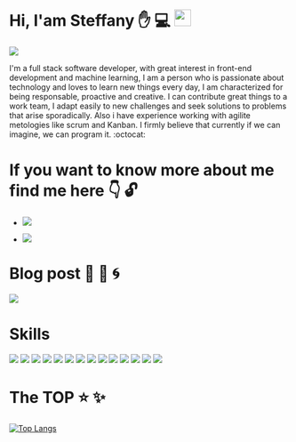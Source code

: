 # Hi, I'am Steffany :hand: :computer:  <img src="https://raw.githubusercontent.com/MartinHeinz/MartinHeinz/master/wave.gif" width="30px">

<img src="https://www.expert.ai/wp-content/uploads/2017/03/machine-learning-definition.jpeg">

I'm a full stack software developer, with great interest in front-end development and machine learning, I am a person who is passionate about technology and loves to learn new things every day, I am characterized for being responsable, proactive and creative. I can contribute great things to a work team, I adapt easily to new challenges and seek solutions to problems that arise sporadically. Also i have experience working with agilite metologies like scrum and Kanban. I firmly believe that currently if we can imagine, we can program it. :octocat:

# If you want to know more about me find me here :point_down: :unlock:
- <a href="https://twitter.com/NaranjoSteffany"><img src="https://img.shields.io/badge/Twitter-1DA1F2?style=for-the-badge&logo=twitter&logoColor=white"/></a>

- <a href="https://www.linkedin.com/in/steffany-naranjo-vargas"><img src="https://img.shields.io/badge/LinkedIn-0077B5?style=for-the-badge&logo=linkedin&logoColor=white"/></a>

# Blog post :page_with_curl: :notebook_with_decorative_cover: :cyclone:

<a href="https://steffanynaranjo.medium.com"><img src="https://img.shields.io/badge/Medium-12100E?style=for-the-badge&logo=medium&logoColor=white"/></a>

# Skills

<img src="https://img.shields.io/badge/Python-3776AB?style=for-the-badge&logo=python&logoColor=white"/> <img src="https://img.shields.io/badge/C-00599C?style=for-the-badge&logo=c&logoColor=white"/> <img src="https://img.shields.io/badge/HTML5-E34F26?style=for-the-badge&logo=html5&logoColor=white"/> <img src="https://img.shields.io/badge/CSS-239120?&style=for-the-badge&logo=css3&logoColor=white"/> <img src="https://img.shields.io/badge/React-20232A?style=for-the-badge&logo=react&logoColor=61DAFB"/> <img src="https://img.shields.io/badge/Redux-593D88?style=for-the-badge&logo=redux&logoColor=white"/> <img src="https://img.shields.io/badge/React_Router-CA4245?style=for-the-badge&logo=react-router&logoColor=white"/> <img src="https://img.shields.io/badge/Tailwind_CSS-38B2AC?style=for-the-badge&logo=tailwind-css&logoColor=white"/> <img src="https://img.shields.io/badge/JavaScript-323330?style=for-the-badge&logo=javascript&logoColor=F7DF1E"/> <img src="https://img.shields.io/badge/Bootstrap-563D7C?style=for-the-badge&logo=bootstrap&logoColor=white"/> <img src="https://img.shields.io/badge/Material--UI-0081CB?style=for-the-badge&logo=material-ui&logoColor=white"/> <img src="https://img.shields.io/badge/Swift-FA7343?style=for-the-badge&logo=swift&logoColor=white"/> <img src="https://img.shields.io/badge/Sass-CC6699?style=for-the-badge&logo=sass&logoColor=white"/> <img src="https://img.shields.io/badge/Django-092E20?style=for-the-badge&logo=django&logoColor=white"/>

# The TOP :star: :sparkles:
[![Top Langs](https://github-readme-stats.vercel.app/api/top-langs/?username=steffanynaranjov&langs_count=8)](https://github.com/steffanynaranjov/github-readme-stats)


